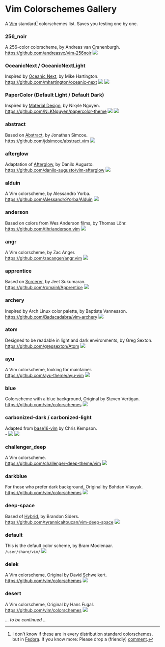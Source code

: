 # Vim Colorschemes Gallery
A [Vim](https://github.com/vim/) standard[^1] colorschemes list. Saves you testing one by one.

[^1]: I don't know if these are in every distribution standard colorschemes, but in [Fedora](https://getfedora.org). If you know more: Please drop a (friendly) [comment](https://github.com/9juhnke/Vim-Colorschemes-Gallery/issues).

### 256_noir
A 256-color colorscheme, by Andreas van Cranenburgh.
<br>https://github.com/andreasvc/vim-256noir
![](256_noir.png)

### OceanicNext / OceanicNextLight
Inspired by [Oceanic Next](https://github.com/voronianski/oceanic-next-color-scheme), by Mike Hartington.
<br>https://github.com/mhartington/oceanic-next
![](OceanicNextLight.png)
![](OceanicNext.png)

### PaperColor (Default Light / Default Dark)
Inspired by [Material Design](https://material.io/), by Nikyle Nguyen.
<br>https://github.com/NLKNguyen/papercolor-theme
![](PaperColor_l.png)
![](PaperColor_d.png)

### abstract
Based on [Abstract](https://www.abstractapp.com), by Jonathan Simcoe.
<br>https://github.com/jdsimcoe/abstract.vim
![](abstract.png)

### afterglow
Adaptation of [Afterglow](https://github.com/YabataDesign/afterglow-theme), by Danilo Augusto.
<br>https://github.com/danilo-augusto/vim-afterglow
![](afterglow.png)

### alduin
A Vim colorscheme, by Alessandro Yorba.
<br>https://github.com/AlessandroYorba/Alduin
![](alduin.png)

### anderson
Based on colors from Wes Anderson films, by Thomas Löhr.
<br>https://github.com/tlhr/anderson.vim
![](anderson.png)

### angr
A Vim colorscheme, by Zac Anger.
<br>https://github.com/zacanger/angr.vim
![](angr.png)

### apprentice
Based on [Sorcerer](https://www.vim.org/scripts/script.php?script_id=3299), by Jeet Sukumaran.
<br>https://github.com/romainl/Apprentice
![](apprentice.png)

### archery
Inspired by Arch Linux color palette, by Baptiste Vannesson.
<br>https://github.com/Badacadabra/vim-archery
![](archery.png)

### atom
Designed to be readable in light and dark environments, by Greg Sexton.
<br>https://github.com/gregsexton/Atom
![](atom.png)

### ayu
A Vim colorscheme, looking for maintainer.
<br>https://github.com/ayu-theme/ayu-vim
![](ayu.png)

### blue
Colorscheme with a blue background, Original by Steven Vertigan.
<br>https://github.com/vim/colorschemes
![](blue.png)

### carbonized-dark / carbonized-light
Adapted from [base16-vim](https://github.com/chriskempson/base16-vim) by Chris Kempson.
<br>-
![](carbonized-light.png)
![](carbonized-dark.png)

### challenger_deep
A Vim colorscheme.
<br>https://github.com/challenger-deep-theme/vim
![](challenger_deep.png)

### darkblue
For those who prefer dark background, Original by Bohdan Vlasyuk.
<br>https://github.com/vim/colorschemes
![](darkblue.png)

### deep-space
Based of [Hybrid](https://github.com/w0ng/vim-hybrid), by Brandon Siders.
<br>https://github.com/tyrannicaltoucan/vim-deep-space
![](deep-space.png)

### default
This is the default color scheme, by Bram Moolenaar.
<br>`/user/share/vim/`
![](default.png)

### delek
A Vim colorscheme, Original by David Schweikert.
<br>https://github.com/vim/colorschemes
![](delek.png)

### desert
A Vim colorscheme, Original by Hans Fugal.
<br>https://github.com/vim/colorschemes
![](desert.png)


*... to be continued ...*
